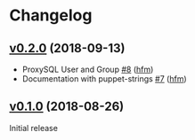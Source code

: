 # Changelog

## [v0.2.0](https://github.com/hfm/puppet-proxysql/compare/v0.1.0...v0.2.0) (2018-09-13)

* ProxySQL User and Group [#8](https://github.com/hfm/puppet-proxysql/pull/8) ([hfm](https://github.com/hfm))
* Documentation with puppet-strings [#7](https://github.com/hfm/puppet-proxysql/pull/7) ([hfm](https://github.com/hfm))

## [v0.1.0](https://github.com/hfm/puppet-proxysql/compare/...v0.1.0) (2018-08-26)

Initial release

